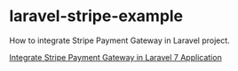 # laravel-stripe-example
How to integrate Stripe Payment Gateway in Laravel project.

[Integrate Stripe Payment Gateway in Laravel 7 Application](https://www.positronx.io/integrate-stripe-payment-gateway-in-laravel-application/)